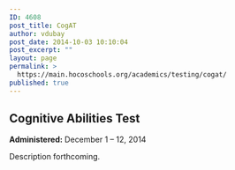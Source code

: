```yaml
---
ID: 4608
post_title: CogAT
author: vdubay
post_date: 2014-10-03 10:10:04
post_excerpt: ""
layout: page
permalink: >
  https://main.hocoschools.org/academics/testing/cogat/
published: true
---
```

<h2>Cognitive Abilities Test</h2>

<strong>Administered:</strong> December 1 – 12, 2014

Description forthcoming. 